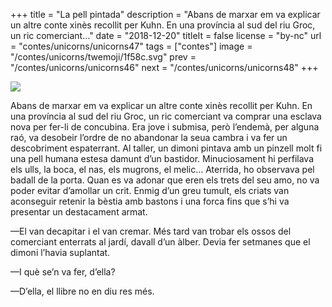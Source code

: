+++
title = "La pell pintada"
description = "Abans de marxar em va explicar un altre conte xinès recollit per Kuhn. En una província al sud del riu Groc, un ric comerciant…"
date = "2018-12-20"
titleIt = false
license = "by-nc"
url = "contes/unicorns/unicorns47"
tags = ["contes"]
image = "/contes/unicorns/twemoji/1f58c.svg"
prev = "/contes/unicorns/unicorns46"
next = "/contes/unicorns/unicorns48"
+++

<img class="emoji" src="/contes/unicorns/twemoji/1f58c.svg" />

Abans de marxar em va explicar un altre conte xinès recollit per Kuhn. En una província al sud del riu Groc, un ric comerciant va comprar una esclava nova per fer-li de concubina. Era jove i submisa, però l’endemà, per alguna raó, va desobeir l’ordre de no abandonar la seua cambra i va fer un descobriment espaterrant. Al taller, un dimoni pintava amb un pinzell molt fi una pell humana estesa damunt d’un bastidor. Minuciosament hi perfilava els ulls, la boca, el nas, els mugrons, el melic… Aterrida, ho observava pel badall de la porta. Quan es va adonar que eren els trets del seu amo, no va poder evitar d’amollar un crit. Enmig d’un greu tumult, els criats van aconseguir retenir la bèstia amb bastons i una forca fins que s’hi va presentar un destacament armat.

—El van decapitar i el van cremar. Més tard van trobar els ossos del comerciant enterrats al jardí, davall d’un àlber. Devia fer setmanes que el dimoni l’havia suplantat.

—I què se’n va fer, d’ella?

—D’ella, el llibre no en diu res més.

